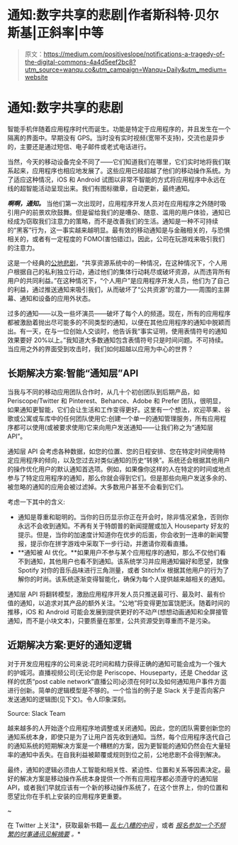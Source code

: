 # 通知:数字共享的悲剧|作者斯科特·贝尔斯基|正斜率|中等

> 原文：<https://medium.com/positiveslope/notifications-a-tragedy-of-the-digital-commons-4a4d5eef2bc8?utm_source=wanqu.co&utm_campaign=Wanqu+Daily&utm_medium=website>



# 通知:数字共享的悲剧

智能手机伴随着应用程序时代而诞生。功能是特定于应用程序的，并且发生在一个隔离的界面中。早期没有 GPS。当时没有实时视频(宽带不支持)，交流也是异步的，主要还是通过短信、电子邮件或老式电话进行。

当然，今天的移动设备完全不同了——它们知道我们在哪里，它们实时地将我们联系起来，应用程序也相应地发展了。这些应用已经超越了他们的移动操作系统。为了适应这种情况，iOS 和 Android 试图以非常不智能的方式将应用程序中永远在线的超智能活动呈现出来。我们有图标徽章，自动更新，最终通知。



***啊啊，通知。*** 当他们第一次出现时，应用程序开发人员对在应用程序之外随时吸引用户的前景欢欣鼓舞。但是留给我们的是嘈杂、随意、滥用的用户体验，通知已经成为窃取我们注意力的策略，而不是改善我们的生活。通知是一种不可持续的“黑客”行为，这一事实越来越明显。最有效的移动通知是与金融相关的，与恐惧相关的，或者有一定程度的 FOMO(害怕错过)。因此，公司在玩游戏来吸引我们的注意力。

这是一个经典的[公地悲剧](https://en.wikipedia.org/wiki/Tragedy_of_the_commons)，“共享资源系统中的一种情况，在这种情况下，个人用户根据自己的私利独立行动，通过他们的集体行动耗尽或破坏资源，从而违背所有用户的共同利益。”在这种情况下，“个人用户”是应用程序开发人员，他们为了自己的利益，通过推送通知来吸引我们，从而破坏了“公共资源”的潜力——周围的主屏幕、通知和设备的应用外状态。

过多的通知——以及一些坏演员——破坏了每个人的频道。现在，所有的应用程序都被激励着抛出尽可能多的不同类型的通知，以便在其他应用程序的通知中脱颖而出。有一天，在与一位创始人交谈时，他告诉我“事实证明，使用表情符号的通知效果要好 20%以上。”我知道大多数通知包含表情符号只是时间问题。不可持续。当应用之外的界面受到攻击时，我们如何超越以应用为中心的世界？

## 长期解决方案:智能“通知层”API

当我与不同的移动应用团队合作时，从几十个初创团队到后期产品，如 Periscope/Twitter 和 Pinterest、Behance、Adobe 和 Prefer 团队，很明显，如果通知更智能，它们会让生活和工作变得更好。这里有一个想法，欢迎苹果、谷歌或公寓或车库中的任何团队使用它:创建一个单一的通知管理服务，所有应用程序都可以使用(或被要求使用)它来向用户发送通知——让我们称之为“通知层 API”。

通知层 API 会考虑各种数据，如您的位置、您的日程安排、您在特定时间使用特定应用程序的倾向，以及您过去对类似通知的历史“转换”。系统还会根据其他用户的操作优化用户的默认通知首选项。例如，如果像你这样的人在特定的时间或地点参与了特定应用程序的通知，那么你就会得到它们。但是那些向用户发送多余的、被忽略的通知的应用会被过滤掉。大多数用户甚至不会看到它们。

考虑一下其中的含义:

*   通知是尊重和聪明的。当你的日历显示你正在开会时，除非情况紧急，否则你永远不会收到通知。不再有关于特朗普的新闻提醒或加入 Houseparty 好友的提示。但是，当你的加速度计知道你在优步的后面，你会收到一连串的新闻警报，提示你在拼字游戏中采取下一步行动，并邀请你观看直播。
*   **通知被 AI 优化。**如果用户不参与某个应用程序的通知，那么不仅他们看不到通知，其他用户也看不到通知。该系统学习并应用通知偏好和愿望，就像 Spotify 对你的音乐品味进行三角测量，或者 Stitchfix 根据其他用户的行为了解你的时尚。该系统逐渐变得智能化，确保为每个人提供越来越相关的通知。

通知层 API 将翻转模型，激励应用程序开发人员只推送最可行、最及时、最有价值的通知，以追求对其产品的额外关注。“公地”将变得更加富饶肥沃。随着时间的推移，iOS 和 Android 可能会发展到提供更好的不动产(想想动画通知和全屏接管通知，而不是小块文本)，只要质量在那里，公共资源受到尊重而不是污染。

## **近期解决方案:更好的通知逻辑**

对于开发应用程序的公司来说:花时间和精力获得正确的通知可能会成为一个强大的护城河。直播视频公司(无论你是 Periscope、Houseparty，还是 Cheddar 这样的优质“post cable network”直播公司)必须在何时以及如何通知用户事件方面进行创新。简单的逻辑模型是不够的。一个恰当的例子是 Slack 关于是否向客户发送通知的逻辑图(见下文)。令人印象深刻。



Source: Slack Team



越来越多的人开始逐个应用程序地调整或关闭通知。因此，您的团队需要创新您的通知系统本身，即使只是为了让用户首先收到通知。当然，每个应用程序迭代自己的通知系统的短期解决方案是一个糟糕的方案，因为更智能的通知仍然会在大量轻率的通知中丢失。在自我利益被颠覆或规则到位之前，公地悲剧不会得到解决。

最终，通知的逻辑必须由人工智能和相关性、紧迫性、位置和关系等因素决定。最好的解决方案是移动操作系统本身提供一个所有应用程序都必须遵守的通知层 API，或者我们早就应该有一个新的移动操作系统了，在这个世界上，你的位置和愿望比你在手机上安装的应用程序更重要。

~

在 Twitter 上关注[](http://twitter.com/scottbelsky)*，获取最新书籍— [*乱七八糟的中间*](http://www.themessymiddle.com) ，或者 [*报名参加一个不频繁的时事通讯见解摘要*](http://digest.scottbelsky.com) *。**



